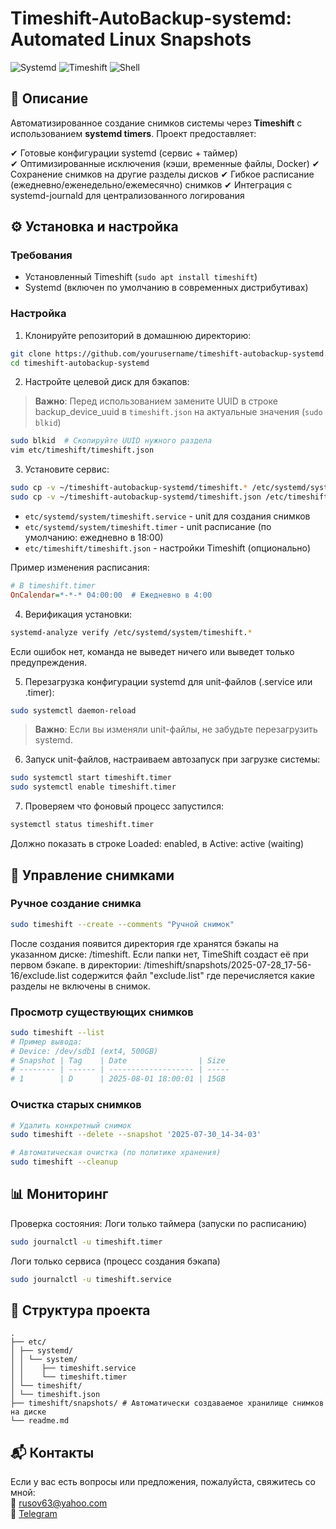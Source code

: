 # Timeshift-AutoBackup-systemd: Automated Linux Snapshots

![Systemd](https://img.shields.io/badge/systemd-%23E44D30.svg?logo=systemd&logoColor=white)
![Timeshift](https://img.shields.io/badge/Timeshift-1793D1?logo=timeshift&logoColor=white)
![Shell](https://img.shields.io/badge/Shell-Script-%234EAA25)

## 📌 Описание

Автоматизированное создание снимков системы через **Timeshift** с использованием **systemd timers**. Проект предоставляет:

✔ Готовые конфигурации systemd (сервис + таймер)  
✔ Оптимизированные исключения (кэши, временные файлы, Docker)
✔ Сохранение снимков на другие разделы дисков
✔ Гибкое расписание (ежедневно/еженедельно/ежемесячно) снимков
✔ Интеграция с systemd-journald для централизованного логирования  


## ⚙️ Установка и настройка

### Требования
- Установленный Timeshift (`sudo apt install timeshift`)
- Systemd (включен по умолчанию в современных дистрибутивах)

### Настройка
1. Клонируйте репозиторий в домашнюю директорию: 
```bash
git clone https://github.com/yourusername/timeshift-autobackup-systemd.git
cd timeshift-autobackup-systemd
```

2. Настройте целевой диск для бэкапов:
> **Важно**: Перед использованием замените UUID в строке backup_device_uuid в `timeshift.json` на актуальные значения (`sudo blkid`)
```bash
sudo blkid  # Скопируйте UUID нужного раздела
vim etc/timeshift/timeshift.json
```

3. Установите сервис:
```bash
sudo cp -v ~/timeshift-autobackup-systemd/timeshift.* /etc/systemd/system/
sudo cp -v ~/timeshift-autobackup-systemd/timeshift.json /etc/timeshift/
```

- `etc/systemd/system/timeshift.service` - unit для создания снимков
- `etc/systemd/system/timeshift.timer` - unit расписание (по умолчанию: ежедневно в 18:00)
- `etc/timeshift/timeshift.json` - настройки Timeshift (опционально)

Пример изменения расписания:
```ini
# В timeshift.timer
OnCalendar=*-*-* 04:00:00  # Ежедневно в 4:00
```

4. Верификация установки:
```bash
systemd-analyze verify /etc/systemd/system/timeshift.*
```
Если ошибок нет, команда не выведет ничего или выведет только предупреждения.

5. Перезагрузка конфигурации systemd для unit-файлов (.service или .timer):
```bash
sudo systemctl daemon-reload
```
> **Важно**: Если вы изменяли unit-файлы, не забудьте перезагрузить systemd.

6. Запуск unit-файлов, настраиваем автозапуск при загрузке системы:
```bash
sudo systemctl start timeshift.timer
sudo systemctl enable timeshift.timer
```

7. Проверяем что фоновый процесс запустился:
```bash
systemctl status timeshift.timer
```
Должно показать в строке Loaded: enabled, в Active: active (waiting)

## 🔄 Управление снимками

### Ручное создание снимка
```bash
sudo timeshift --create --comments "Ручной снимок"
```
После создания появится директория где хранятся бэкапы на указанном диске: /timeshift. 
Если папки нет, TimeShift создаст её при первом бэкапе.
в директории: /timeshift/snapshots/2025-07-28_17-56-16/exclude.list
содержится файл "exclude.list" где перечисляется какие разделы не включены в снимок.


### Просмотр существующих снимков
```bash
sudo timeshift --list
# Пример вывода:
# Device: /dev/sdb1 (ext4, 500GB)
# Snapshot | Tag    | Date                | Size
# -------- | ------ | ------------------- | -----
# 1        | D      | 2025-08-01 18:00:01 | 15GB
```

### Очистка старых снимков
```bash
# Удалить конкретный снимок
sudo timeshift --delete --snapshot '2025-07-30_14-34-03'

# Автоматическая очистка (по политике хранения)
sudo timeshift --cleanup
```


## 📊 Мониторинг

Проверка состояния:
Логи только таймера (запуски по расписанию)
```bash
sudo journalctl -u timeshift.timer
```

Логи только сервиса (процесс создания бэкапа)
```bash
sudo journalctl -u timeshift.service
```

## 📂 Структура проекта
```
.
├── etc/
│ ├── systemd/
│ │ └── system/
│ │    ├── timeshift.service
│ │    └── timeshift.timer
│ └── timeshift/
│ └── timeshift.json
├── timeshift/snapshots/ # Автоматически создаваемое хранилище снимков на диске
└── readme.md
```

## 📬 Контакты
Если у вас есть вопросы или предложения, пожалуйста, свяжитесь со мной:  
📧 rusov63@yahoo.com  
💬 [Telegram](https://t.me/your_username)

